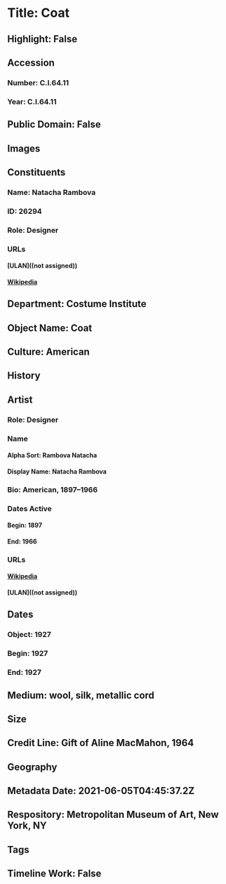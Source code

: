 # Title: Coat
## Highlight: False
## Accession
### Number: C.I.64.11
### Year: C.I.64.11
## Public Domain: False
## Images
## Constituents
### Name: Natacha Rambova
### ID: 26294
### Role: Designer
### URLs
#### [ULAN]((not assigned))
#### [Wikipedia](https://www.wikidata.org/wiki/Q458874)
## Department: Costume Institute
## Object Name: Coat
## Culture: American
## History
## Artist
### Role: Designer
### Name
#### Alpha Sort: Rambova Natacha
#### Display Name: Natacha Rambova
### Bio: American, 1897–1966
### Dates Active
#### Begin: 1897
#### End: 1966
### URLs
#### [Wikipedia](https://www.wikidata.org/wiki/Q458874)
#### [ULAN]((not assigned))
## Dates
### Object: 1927
### Begin: 1927
### End: 1927
## Medium: wool, silk, metallic cord
## Size
## Credit Line: Gift of Aline MacMahon, 1964
## Geography
## Metadata Date: 2021-06-05T04:45:37.2Z
## Respository: Metropolitan Museum of Art, New York, NY
## Tags
## Timeline Work: False